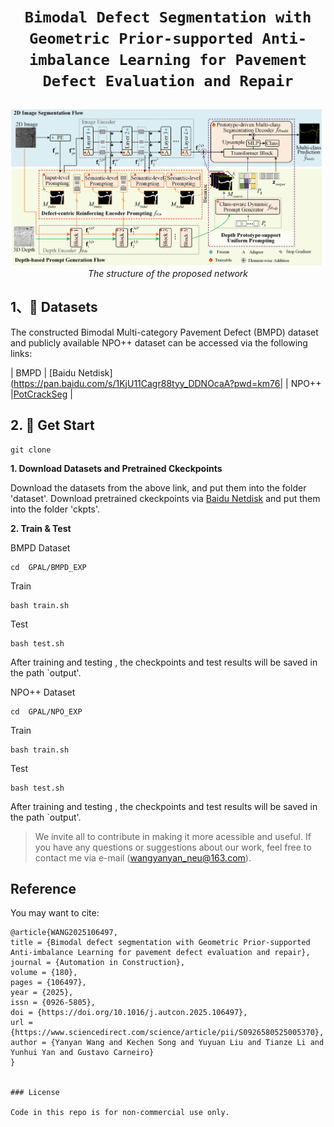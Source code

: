 # <p align=center>`Bimodal Defect Segmentation with Geometric Prior-supported Anti-imbalance Learning for Pavement Defect Evaluation and Repair`</p>

<p align="center">
    <img src="figs/network5.png" width="600"  width="1200"/> <br />
    <em> 
    The structure of the proposed network
    </em>
</p>

## 1、🌟  Datasets 

The constructed Bimodal Multi-category Pavement Defect (BMPD) dataset and publicly available NPO++ dataset can be accessed via the following links:

| BMPD | [Baidu Netdisk](https://pan.baidu.com/s/1KjU11Cagr88tyy_DDNOcaA?pwd=km76|
| NPO++ |[PotCrackSeg](https://github.com/lab-sun/PotCrackSeg.git) | 

## 2. 🚀 Get Start

```
git clone 
```

**1. Download Datasets and Pretrained Ckeckpoints**

Download the datasets from the above link, and put them into the folder 'dataset'.  Download pretrained ckeckpoints via [Baidu Netdisk](https://pan.baidu.com/s/11ViqYktU8MaMoKRfMvbTuw?pwd=6abx) and put them into the folder 'ckpts'.


**2. Train & Test**

BMPD Dataset

```
cd  GPAL/BMPD_EXP
```
Train
```
bash train.sh
```
Test
```
bash test.sh
```
After training and testing , the checkpoints and test results will be saved in the path `output'.

NPO++ Dataset

```
cd  GPAL/NPO_EXP
```
Train
```
bash train.sh
```
Test
```
bash test.sh
```

After training and testing , the checkpoints and test results will be saved in the path `output'.

> We invite all to contribute in making it more acessible and useful. If you have any questions or suggestions about our work, feel free to contact me via e-mail (wangyanyan_neu@163.com). 

## Reference

You may want to cite:
```
@article{WANG2025106497,
title = {Bimodal defect segmentation with Geometric Prior-supported Anti-imbalance Learning for pavement defect evaluation and repair},
journal = {Automation in Construction},
volume = {180},
pages = {106497},
year = {2025},
issn = {0926-5805},
doi = {https://doi.org/10.1016/j.autcon.2025.106497},
url = {https://www.sciencedirect.com/science/article/pii/S0926580525005370},
author = {Yanyan Wang and Kechen Song and Yuyuan Liu and Tianze Li and Yunhui Yan and Gustavo Carneiro}
}


### License

Code in this repo is for non-commercial use only.


